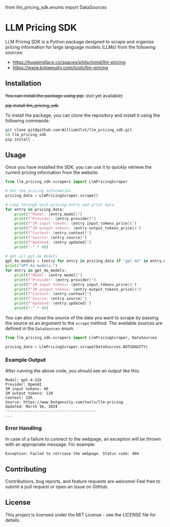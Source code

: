 from llm_pricing_sdk.enums import DataSources

# LLM Pricing SDK
LLM Pricing SDK is a Python package designed to scrape and organize pricing information for large language models (LLMs)
from the following sources: 
- https://huggingface.co/spaces/philschmid/llm-pricing
- https://www.botgenuity.com/tools/llm-pricing

## Installation
~~You can install the package using pip:~~ (not yet available)

~~pip install llm_pricing_sdk~~

To install the package, you can clone the repository and install it using the following commands:
```bash
git clone git@github.com:WilliamJlvt/llm_pricing_sdk.git
cd llm_pricing_sdk
pip install .
```


## Usage
Once you have installed the SDK, you can use it to quickly retrieve the current pricing information from the website.
```python
from llm_pricing_sdk.scrapers import LlmPricingScraper

# Get the pricing information
pricing_data = LlmPricingScraper.scrape()

# Loop through each pricing entry and print data
for entry in pricing_data:
    print(f"Model: {entry.model}")
    print(f"Provider: {entry.provider}")
    print(f"1M input tokens: {entry.input_tokens_price}$")
    print(f"1M output tokens: {entry.output_tokens_price}$")
    print(f"Context: {entry.context}")
    print(f"Source: {entry.source}")
    print(f"Updated: {entry.updated}")
    print("-" * 40)
    
# get all gpt-4o models
gpt_4o_models = [entry for entry in pricing_data if "gpt-4o" in entry.model.lower()]
print("GPT-4o models:")
for entry in gpt_4o_models:
    print(f"Model: {entry.model}")
    print(f"Provider: {entry.provider}")
    print(f"1M input tokens: {entry.input_tokens_price}$")
    print(f"1M output tokens: {entry.output_tokens_price}$")
    print(f"Context: {entry.context}")
    print(f"Source: {entry.source}")
    print(f"Updated: {entry.updated}")
    print("-" * 40)
```
You can also chose the source of the data you want to scrape by passing the source as an argument to the `scrape` method. The available sources are defined in the `DataSources` enum.
```python
from llm_pricing_sdk.scrapers import LlmPricingScraper, DataSources

pricing_data = LlmPricingScraper.scrape(DataSources.BOTGENUITY)
```

### Example Output
After running the above code, you should see an output like this:

```
Model: gpt-4-32k
Provider: OpenAI
1M input tokens: 60
1M output tokens: 120
Context: 32K
Source: https://www.botgenuity.com/tools/llm-pricing
Updated: March 16, 2024
----------------------------------------
...
```

### Error Handling
In case of a failure to connect to the webpage, an exception will be thrown with an appropriate message. For example:

```
Exception: Failed to retrieve the webpage. Status code: 404
```

## Contributing
Contributions, bug reports, and feature requests are welcome! Feel free to submit a pull request or open an issue on GitHub.

## License
This project is licensed under the MIT License - see the LICENSE file for details.

